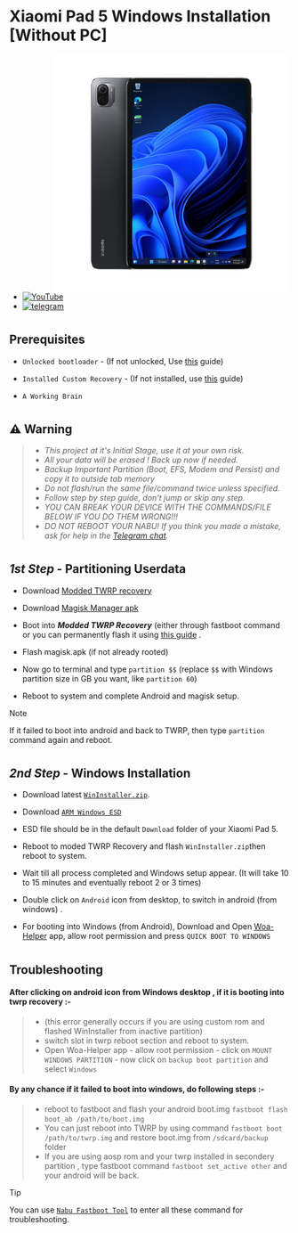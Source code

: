 # Xiaomi Pad 5 Windows Installation [Without PC]
<img align="right" src="nabu.png" width="425" alt="Windows 11 Running On A Xiaomi Pad 5">

- [![YouTube](https://github.com/Kumar-Jy/Windows-in-PocoF1-Without-PC/assets/20044626/3abc8b52-c5c6-4495-b623-d1312195d639)](https://youtu.be/57yx5eoBu5U)
- [![telegram](https://img.shields.io/badge/chat-telegram-brightgreen.svg?logo=telegram&style=flat-square)](https://t.me/WinInstaller)
#

## Prerequisites
- ```Unlocked bootloader``` - (If not unlocked, Use [this](https://github.com/erdilS/Port-Windows-11-Xiaomi-Pad-5/blob/main/guide/English/unlock-bootloader-en.md) guide)

- `Installed Custom Recovery` - (If not installed, use [this](TWRPInstallation.md) guide)

-  ```A Working Brain```
#

## ⚠️ Warning
> - _This project at it's Initial Stage, use it at your own risk._
> - _All your data will be erased ! Back up now if needed._
> - _Backup Important Partition (Boot, EFS, Modem and Persist) and copy it to outside tab memory_
> - _Do not flash/run the same file/command twice unless specified._
> - _Follow step by step guide, don't jump or skip any step._
> - _YOU CAN BREAK YOUR DEVICE WITH THE COMMANDS/FILE BELOW IF YOU DO THEM WRONG!!!_
> - _DO NOT REBOOT YOUR NABU! If you think you made a mistake, ask for help in the [Telegram chat](https://t.me/WinInstaller)._
#

## _1st Step_ - Partitioning Userdata
- Download [Modded TWRP recovery](https://github.com/Kumar-Jy/Windows-in-NABU-Without-PC/releases/download/Modded-TWRP-Recovery/modded-twrp.img)
  
- Download [Magisk Manager apk](https://github.com/topjohnwu/Magisk/releases/download/v28.0/Magisk-v28.0.apk)
  
- Boot into _**Modded TWRP Recovery**_ (either through fastboot command or you can permanently flash it using [this guide](https://github.com/Kumar-Jy/Windows-in-NABU-Without-PC/blob/main/guide/TWRPInstallation.md) .

- Flash magisk.apk (if not already rooted)

- Now go to terminal and type `partition $$` (replace `$$` with Windows partition size in GB you want, like `partition 60`)
 
- Reboot to system and complete Android and magisk setup.
  
> [!NOTE]
> If it failed to boot into android and back to TWRP, then type `partition` command again and reboot.
#

## _2nd Step_ - Windows Installation

- Download latest [`WinInstaller.zip`](https://github.com/Kumar-Jy/WinInstaller/releases/download/NABU_WinInstaller/Nabu_WinInstaller_R4.zip).
  
- Download [`ARM Windows ESD`](https://arkt-7.github.io/woawin/)


- ESD file should be in the default `Download` folder of your Xiaomi Pad 5.
  
- Reboot to moded TWRP Recovery and flash `WinInstaller.zip`then reboot to system.
  
- Wait till all process completed and Windows setup appear. (It will take 10 to 15 minutes and eventually reboot 2 or 3 times)
  
- Double click on `Android` icon from desktop, to switch in android (from windows) .

- For booting into Windows (from Android), Download and Open [Woa-Helper](https://github.com/Marius586/WoA-Helper-update/releases/tag/WOA) app, allow root permission and press `QUICK BOOT TO WINDOWS`
#

## Troubleshooting
#### After clicking on android icon from Windows desktop , if it is booting into twrp recovery :-
> - (this error generally occurs if you are using custom rom and flashed WinInstaller from inactive partition)
> - switch slot in twrp reboot section and reboot to system.
> - Open Woa-Helper app - allow root permission - click on `MOUNT WINDOWS PARTITION` - now click on `backup boot partition` and select `Windows` 

#### By any chance if it failed to boot into windows, do following steps :-
> - reboot to fastboot and flash your android boot.img `fastboot flash boot_ab /path/to/boot.img`
> - You can just reboot into TWRP by using command `fastboot boot /path/to/twrp.img` and restore boot.img from `/sdcard/backup` folder
> - If you are using aosp rom and your twrp installed in secondery partition , type fastboot command `fastboot set_active other` and your android will be back.

> [!TIP]
> You can use [`Nabu Fastboot Tool`](https://arkt-7.github.io/nabu/) to enter all these command for troubleshooting.
